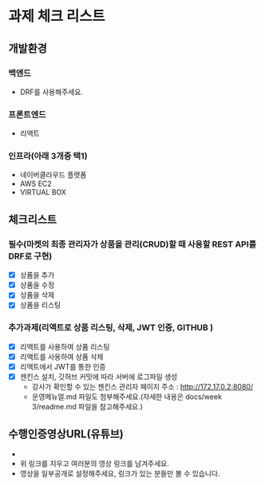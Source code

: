 # 과제 체크 리스트

## 개발환경

### 백엔드

- DRF를 사용해주세요.

### 프론트엔드

- 리액트

### 인프라(아래 3개중 택1)

- 네이버클라우드 플랫폼
- AWS EC2
- VIRTUAL BOX

## 체크리스트

### 필수(마켓의 최종 관리자가 상품을 관리(CRUD)할 때 사용할 REST API를 DRF로 구현)

- [x] 상품을 추가
- [x] 상품을 수정
- [x] 상품을 삭제
- [x] 상품을 리스팅

### 추가과제(리액트로 상품 리스팅, 삭제, JWT 인증, GITHUB )

- [x] 리액트를 사용하여 상품 리스팅
- [x] 리액트를 사용하여 상품 삭제
- [x] 리액트에서 JWT를 통한 인증
- [x] 젠킨스 설치, 깃허브 커밋에 따라 서버에 로그파일 생성
  - 강사가 확인할 수 있는 젠킨스 관리자 페이지 주소 : http://172.17.0.2:8080/
  - 운영메뉴얼.md 파일도 첨부해주세요.(자세한 내용은 docs/week 3/readme.md 파일을 참고해주세요.)

## 수행인증영상URL(유튜브)

- 
- 위 링크를 지우고 여러분의 영상 링크를 남겨주세요.
- 영상을 일부공개로 설정해주세요, 링크가 있는 분들만 볼 수 있습니다.
